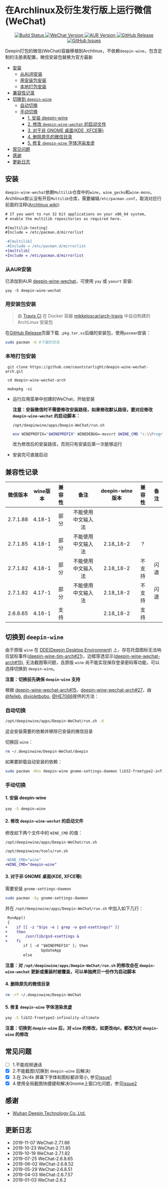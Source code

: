 在Archlinux及衍生发行版上运行微信(WeChat)
=======

<p align="center">
  <a href="https://travis-ci.org/countstarlight/deepin-wine-wechat-arch">
    <img src="https://travis-ci.org/countstarlight/deepin-wine-wechat-arch.svg?branch=master" alt="Build Status">
  </a>
  <a href="https://pc.weixin.qq.com/">
    <img src="https://img.shields.io/badge/WeChat-2.7.1.88-blue.svg" alt="WeChat Version">
  </a>
  <a href="https://aur.archlinux.org/packages/deepin-wine-wechat/">
    <img src="https://img.shields.io/aur/version/deepin-wine-wechat.svg" alt="AUR Version">
  </a>
  <a href="https://github.com/countstarlight/deepin-wine-wechat-arch/releases">
    <img src="https://img.shields.io/github/downloads/countstarlight/deepin-wine-wechat-arch/total.svg" alt="GitHub Release">
  </a>
  <a href="https://github.com/countstarlight/deepin-wine-wechat-arch/issues">
    <img src="https://img.shields.io/github/issues/countstarlight/deepin-wine-wechat-arch.svg" alt="GitHub Issues">
  </a>
</p>

Deepin打包的微信(WeChat)容器移植到Archlinux，不依赖`deepin-wine`，包含定制的注册表配置，微信安装包替换为官方最新

<!-- TOC -->

- [安装](#安装)
    - [从AUR安装](#从aur安装)
    - [用安装包安装](#用安装包安装)
    - [本地打包安装](#本地打包安装)
- [兼容性记录](#兼容性记录)
- [切换到 `deepin-wine`](#切换到-deepin-wine)
    - [自动切换](#自动切换)
    - [手动切换](#手动切换)
        - [1. 安装 deepin-wine](#1-安装-deepin-wine)
        - [2. 修改 `deepin-wine-wechat` 的启动文件](#2-修改-deepin-wine-wechat-的启动文件)
        - [3. 对于非 GNOME 桌面(KDE, XFCE等)](#3-对于非-gnome-桌面kde-xfce等)
        - [4. 删除原先的微信目录](#4-删除原先的微信目录)
        - [5. 修复 `deepin-wine` 字体渲染发虚](#5-修复-deepin-wine-字体渲染发虚)
- [常见问题](#常见问题)
- [感谢](#感谢)
- [更新日志](#更新日志)

<!-- /TOC -->

## 安装

`deepin-wine-wechat`依赖`Multilib`仓库中的`wine`，`wine_gecko`和`wine-mono`，Archlinux默认没有开启`Multilib`仓库，需要编辑`/etc/pacman.conf`，取消对应行前面的注释([Archlinux wiki](https://wiki.archlinux.org/index.php/Official_repositories#multilib)):

```diff
# If you want to run 32 bit applications on your x86_64 system,
# enable the multilib repositories as required here.

#[multilib-testing]
#Include = /etc/pacman.d/mirrorlist

-#[multilib]
-#Include = /etc/pacman.d/mirrorlist
+[multilib]
+Include = /etc/pacman.d/mirrorlist
```

### 从AUR安装

已添加到AUR [deepin-wine-wechat](https://aur.archlinux.org/packages/deepin-wine-wechat/)，可使用 `yay` 或 `yaourt` 安装:

```shell
yay -S deepin-wine-wechat
```

### 用安装包安装

> 由 [Travis CI](https://travis-ci.org/countstarlight/deepin-wine-wechat-arch) 在 Docker 容器 [mikkeloscar/arch-travis](https://hub.docker.com/r/mikkeloscar/arch-travis) 中自动构建的 ArchLinux 安装包

在[GitHub Release](https://github.com/countstarlight/deepin-wine-wechat-arch/releases)页面下载 `.pkg.tar.xz`后缀的安装包，使用`pacman`安装：

```bash
sudo pacman -U #下载的包名
```

### 本地打包安装

```shell
 git clone https://github.com/countstarlight/deepin-wine-wechat-arch.git

 cd deepin-wine-wechat-arch
  
 makepkg -si
```

* 运行应用菜单中创建的WeChat，开始安装

  **注意：安装微信时不需要修改安装路径，如果修改默认路径，要对应修改 `deepin-wine-wechat` 的启动脚本：**

  `/opt/deepinwine/apps/Deepin-WeChat/run.sh`

  ```bash
  env WINEPREFIX="$WINEPREFIX" WINEDEBUG=-msvcrt $WINE_CMD "c:\\Program Files\\Tencent\\WeChat\\WeChat.exe" &
  ```

  改为修改后的安装路径，否则只有安装后第一次能够运行

* 安装完可直接启动

## 兼容性记录

| 微信版本 | wine版本 | 兼容性 |        备注        | deepin-wine版本 | 兼容性 | 备注 |
| :------: | :------: | :----: | :----------------: | :-------------: | :----: | :--: |
| 2.7.1.88 |  4.18-1  |  部分  | 不能使用中文输入法 |                 |        |      |
| 2.7.1.85 |  4.18-1  |  部分  | 不能使用中文输入法 |    2.18_18-2    |   ?    |      |
| 2.7.1.82 |  4.18-1  |  部分  | 不能使用中文输入法 |    2.18_18-2    | 不支持 | 闪退 |
| 2.7.1.82 |  4.17-1  |  部分  | 不能使用中文输入法 |    2.18_18-2    | 不支持 | 闪退 |
| 2.6.8.65 |  4.16-1  |  支持  |                    |    2.18_18-2    |  支持  |      |

## 切换到 `deepin-wine`

由于原版 `wine` 在 [DDE(Deepin Desktop Environment)](https://www.deepin.org/dde/) 上，存在托盘图标无法响应鼠标事件([deepin-wine-tim-arch#21](https://github.com/countstarlight/deepin-wine-tim-arch/issues/21))，边框穿透显示([deepin-wine-wechat-arch#15](https://github.com/countstarlight/deepin-wine-wechat-arch/issues/15)), 无法截图等问题，且原版 `wine` 尚不能实现保存登录密码等功能，可以选择切换到 `deepin-wine`。

**注意：切换前先确保 `deepin-wine` 支持**

根据 [deepin-wine-wechat-arch#15](https://github.com/countstarlight/deepin-wine-wechat-arch/issues/15#issuecomment-515455845)，[deepin-wine-wechat-arch#27](https://github.com/countstarlight/deepin-wine-wechat-arch/issues/27)，由 [@feileb](https://github.com/feileb), [@violetbobo](https://github.com/violetbobo), [@HE7086](https://github.com/HE7086)提供的方法：

### 自动切换

```bash
/opt/deepinwine/apps/Deepin-WeChat/run.sh -d
```

这会安装需要的依赖并移除已安装的微信目录

切换回 `wine`：

```bash
rm ~/.deepinwine/Deepin-WeChat/deepin
```

如果要卸载自动安装的依赖：

```bash
sudo pacman -Rns deepin-wine gnome-settings-daemon lib32-freetype2-infinality-ultimate
```

### 手动切换

#### 1. 安装 deepin-wine

```bash
yay -S deepin-wine
```

#### 2. 修改 `deepin-wine-wechat` 的启动文件

修改如下两个文件中的 `WINE_CMD` 的值：

`/opt/deepinwine/apps/Deepin-WeChat/run.sh`

`/opt/deepinwine/tools/run.sh`

```diff
-WINE_CMD="wine"
+WINE_CMD="deepin-wine"
```

#### 3. 对于非 GNOME 桌面(KDE, XFCE等)

需要安装 `gnome-settings-daemon`

```bash
sudo pacman -Sy gnome-settings-daemon
```
并在 `/opt/deepinwine/apps/Deepin-WeChat/run.sh` 中加入如下几行：

```diff
 RunApp()
 {
+    if [[ -z "$(ps -e | grep -o gsd-xsettings)" ]]
+    then
+        /usr/lib/gsd-xsettings &
+    fi
        if [ -d "$WINEPREFIX" ]; then
                UpdateApp
        else
```

**注意：对 `/opt/deepinwine/apps/Deepin-WeChat/run.sh` 的修改会在 `deepin-wine-wechat` 更新或重装时被覆盖，可以单独拷贝一份作为启动脚本**

#### 4. 删除原先的微信目录

```bash
rm -rf ~/.deepinwine/Deepin-WeChat
```

#### 5. 修复 `deepin-wine` 字体渲染发虚

```bash
yay -S lib32-freetype2-infinality-ultimate
```

**注意：切换到 `deepin-wine` 后，对 `wine` 的修改，如更改dpi，都改为对 `deepin-wine` 的修改**

## 常见问题

- [ ] 1.不能视频通话
- [x] 2.不能截图(切换到 `deepin-wine` 后解决)
- [x] 3.在 2k/4k 屏幕下字体和图标都非常小, 参见[issue1](https://github.com/countstarlight/deepin-wine-tim-arch/issues/1)
- [x] 4.使用全局截图快捷键和解决Gnome上窗口化问题，参见[issue2](https://github.com/countstarlight/deepin-wine-tim-arch/issues/2)

## 感谢

* [Wuhan Deepin Technology Co.,Ltd.](http://www.deepin.org/)

## 更新日志

* 2019-11-07 WeChat-2.7.1.88
* 2019-10-23 WeChat-2.7.1.85
* 2019-10-19 WeChat-2.7.1.82
* 2019-07-25 WeChat-2.6.8.65
* 2019-06-02 WeChat-2.6.8.52
* 2019-05-29 WeChat-2.6.8.51
* 2019-04-03 WeChat-2.6.7.57
* 2019-01-03 WeChat-2.6.2
